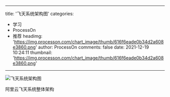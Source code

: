 
---
title: '飞天系统架构图'
categories: 
 - 学习
 - ProcessOn
 - 推荐
headimg: 'https://img.processon.com/chart_image/thumb/616f6eade0b34d2a608e3860.png'
author: ProcessOn
comments: false
date: 2021-12-19 10:24:11
thumbnail: 'https://img.processon.com/chart_image/thumb/616f6eade0b34d2a608e3860.png'
---

<div>   
<img class="thumb" alt="飞天系统架构图" src="https://img.processon.com/chart_image/thumb/616f6eade0b34d2a608e3860.png" referrerpolicy="no-referrer">
<p>阿里云飞天系统整体架构</p>  
</div>
            
